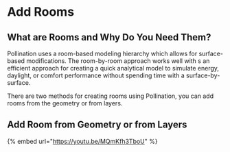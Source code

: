 # Add Rooms

## What are Rooms and Why Do You Need Them? 

Pollination uses a room-based modeling hierarchy which allows for surface-based modifications. The room-by-room approach works well with s an efficient approach for creating a quick analytical model to simulate energy, daylight, or comfort performance without spending time with a surface-by-surface. 

There are two methods for creating rooms using Pollination, you can add rooms from the geometry or from layers. 

##  Add Room from Geometry or from Layers

{% embed url="https://youtu.be/MQmKfh3TboU" %}





